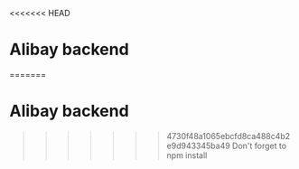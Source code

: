 <<<<<<< HEAD
# Alibay backend

=======
# Alibay backend

>>>>>>> 4730f48a1065ebcfd8ca488c4b2e9d943345ba49
Don't forget to npm install